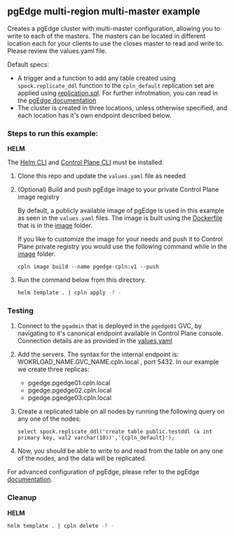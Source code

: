## pgEdge multi-region multi-master example

Creates a pgEdge cluster with multi-master configuration, allowing you to write to each of the masters. The masters can be located in different location each for your clients to use the closes master to read and write to. Please review the values.yaml file.

Default specs:
* A trigger and a function to add any table created using `spock.replicate_ddl` function to the `cpln_default` replication set are applied using [replication.sql](scripts/replication.sql). For further infrotmation, you can read in the [pgEdge documentation](https://docs.pgedge.com/spock_ext/advanced_spock/repset_trigger)
* The cluster is created in three locations, unless otherwise specified, and each location has it's own endpoint described below.

### Steps to run this example:

**HELM**

The [Helm CLI](https://helm.sh/docs/intro/install/#through-package-managers) and [Control Plane CLI](https://docs.controlplane.com/reference/cli#install-npm) must be installed.

1. Clone this repo and update the `values.yaml` file as needed

2. (Optional) Build and push pgEdge image to your private Control Plane image registry

   By default, a publicly available image of pgEdge is used in this example as seen in the `values.yaml` files. 
   The image is built using the [Dockerfile](../image/Dockerfile) that is in the [image](../image) folder.

   If you like to customize the image for your needs and push it to Control Plane private registry you would use the following command while in the  [image](../image) folder.

   ```
   cpln image build --name pgedge-cpln:v1 --push
   ```
   

3. Run the command below from this directory.

   ```bash
   helm template . | cpln apply -f -
   ```

### Testing

1. Connect to the `pgadmin` that is deployed in the `pgedge01` GVC, by navigating to it's canonical endpoint available in Control Plane console. 
   Connection details are as provided in the [values.yaml](values.yaml)

2. Add the servers. The syntax for the internal endpoint is: WOKRLOAD_NAME.GVC_NAME.cpln.local , port 5432. 
   In our example we create three replicas: 
   - pgedge.pgedge01.cpln.local
   - pgedge.pgedge02.cpln.local
   - pgedge.pgedge03.cpln.local

3. Create a replicated table on all nodes by running the following query on any one of the nodes: 
   ```
   select spock.replicate_ddl('create table public.testddl (a int primary key, val2 varchar(10))','{cpln_default}');
   ```

4. Now, you should be able to write to and read from the table on any one of the nodes, and the data will be replicated.

For advanced configuration of pgEdge, please refer to the pgEdge [documentation](https://docs.pgedge.com/).

### Cleanup

**HELM**

```bash
helm template . | cpln delete -f -
```
